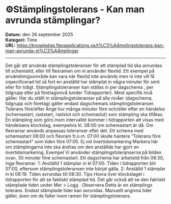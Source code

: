 # ⚙️Stämplingstolerans - Kan man avrunda stämplingar?

**Datum:** den 26 september 2025  
**Kategori:** Time  
**URL:** https://knowledge.flexapplications.se/t%C3%A4mplingstolerans-kan-man-avrunda-st%C3%A4mplingar

---

Det går att använda
stämplingstoleranser
för att stämplad tid ska avrundas till schematid, eller till flexramen om ni använder flextid.
Ett exempel på användningsområde kan vara när flextid inte används men ni inte vill få ospecificerad tid så fort en anställd har stämplat in några minuter för sent eller för tidigt.
Stämplingstoleranser kan ställas in per
dagschema
, per
tidgrupp
eller på
företagsnivå
(under Tidrapporter). Mest specifik nivå gäller. Har du ställt in stämplingstoleranser på alla nivåer (dagschema, tidgrupp och företag) gäller endast dagschemats stämplingstoleranser.
Tolerans före/efter
Ange hur många minuter före och/eller efter en händelse (schemastart, raststart, rastslut och schemaslut) som stämpling ska tillåtas. En stämpling som görs inom intervallet kommer i tidrapporten att visas med händelsens klockslag, exempelvis kl. 08:00 om schemastart är då.
Om flexramar används anpassas toleranser efter det. Ett schema med schemastart 08:00 och flexram fr.o.m. 07:00 skulle hantera “Tolerans före schemastart” som tiden före 07:00.
Ej vid övertidsmarkering
Markera här om stämplingarna inte ska ändras om den anställde har gjort en övertidsmarkering.
Exempel
Vi använder stämplingstoleranserna på bilden ovan, 30 minuter före schemastart.
Ett dagschema har arbetstid från 08:30, inga flexramar.
1: Anställd 1 stämplar in kl 07:00. Tiden i tidrapporten blir 07:00, eftersom stämplingstoleransen inte börjat gälla.
2: Anställd 1 stämplar in kl 08:19. Tiden avrundas till 08:30.
Tips
Hovra över klockslaget i tidrapporten för att se faktiskt stämplad tid. Det går också att se den faktiskt stämplade tiden under
Mer > Logg
.
Observera
Detta är en
stämplings
tolerans. Endast stämplade tider kan avrundas. Manuellt angivna tider gäller, även om de faller inom ramen för stämplingstolerans.
